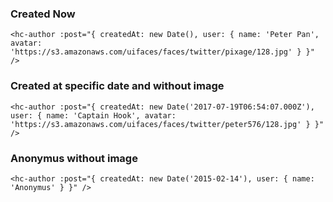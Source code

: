 ### Created Now
```
<hc-author :post="{ createdAt: new Date(), user: { name: 'Peter Pan', avatar: 'https://s3.amazonaws.com/uifaces/faces/twitter/pixage/128.jpg' } }" />
```

### Created at specific date and without image
```
<hc-author :post="{ createdAt: new Date('2017-07-19T06:54:07.000Z'), user: { name: 'Captain Hook', avatar: 'https://s3.amazonaws.com/uifaces/faces/twitter/peter576/128.jpg' } }" />
```

### Anonymus without image
```
<hc-author :post="{ createdAt: new Date('2015-02-14'), user: { name: 'Anonymus' } }" />
```